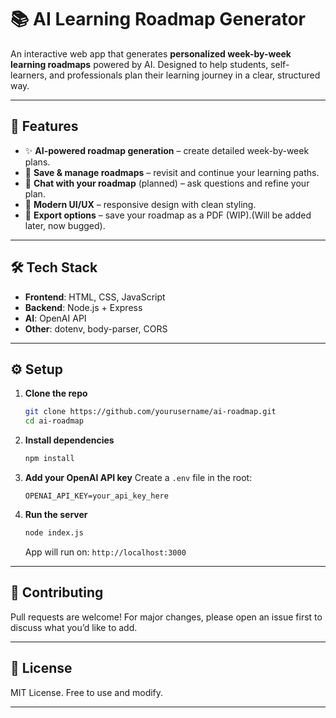 # 📚 AI Learning Roadmap Generator

An interactive web app that generates **personalized week-by-week learning roadmaps** powered by AI.
Designed to help students, self-learners, and professionals plan their learning journey in a clear, structured way.

---

## 🚀 Features

* ✨ **AI-powered roadmap generation** – create detailed week-by-week plans.
* 💾 **Save & manage roadmaps** – revisit and continue your learning paths.
* 💬 **Chat with your roadmap** (planned) – ask questions and refine your plan.
* 🎨 **Modern UI/UX** – responsive design with clean styling.
* 📑 **Export options** – save your roadmap as a PDF (WIP).(Will be added later, now bugged).

---

## 🛠️ Tech Stack

* **Frontend**: HTML, CSS, JavaScript
* **Backend**: Node.js + Express
* **AI**: OpenAI API
* **Other**: dotenv, body-parser, CORS

---

## ⚙️ Setup

1. **Clone the repo**

   ```bash
   git clone https://github.com/yourusername/ai-roadmap.git
   cd ai-roadmap
   ```

2. **Install dependencies**

   ```bash
   npm install
   ```

3. **Add your OpenAI API key**
   Create a `.env` file in the root:

   ```env
   OPENAI_API_KEY=your_api_key_here
   ```

4. **Run the server**

   ```bash
   node index.js
   ```

   App will run on: `http://localhost:3000`

---

## 🤝 Contributing

Pull requests are welcome! For major changes, please open an issue first to discuss what you’d like to add.

---

## 📄 License

MIT License. Free to use and modify.

---
